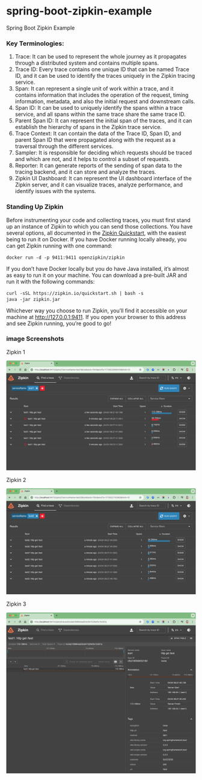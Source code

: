 # spring-boot-zipkin-example
Spring Boot Zipkin Example

### Key Terminologies:

1. Trace: It can be used to represent the whole journey as it propagates through a distributed system and contains
   multiple spans.
2. Trace ID: Every trace contains one unique ID that can be named Trace ID, and it can be used to identify the traces
   uniquely in the Zipkin tracing service.
3. Span: It can represent a single unit of work within a trace, and it contains information that includes the operation
   of the request, timing information, metadata, and also the initial request and downstream calls.
4. Span ID: It can be used to uniquely identify the spans within a trace service, and all spans within the same trace
   share the same trace ID.
5. Parent Span ID: It can represent the initial span of the traces, and it can establish the hierarchy of spans in the
   Zipkin trace service.
6. Trace Context: It can contain the data of the Trace ID, Span ID, and parent Span ID that were propagated along with
   the request as a traversal through the different services.
7. Sampler: It is responsible for deciding which requests should be traced and which are not, and it helps to control a
   subset of requests.
8. Reporter: It can generate reports of the sending of span data to the tracing backend, and it can store and analyze
   the traces.
9. Zipkin UI Dashboard: It can represent the UI dashboard interface of the Zipkin server, and it can visualize traces,
   analyze performance, and identify issues with the systems.

### Standing Up Zipkin

Before instrumenting your code and collecting traces, you must first stand up an instance of Zipkin to which you can
send those collections. You have several options, all documented in
the [Zipkin Quickstart](https://zipkin.io/pages/quickstart.html), with the easiest being to run it on Docker. If you
have Docker running locally already, you can get Zipkin running with one command:

```shell
docker run -d -p 9411:9411 openzipkin/zipkin
```

If you don’t have Docker locally but you do have Java installed, it’s almost as easy to run it on your machine. You can
download a pre-built JAR and run it with the following commands:

```shell
curl -sSL https://zipkin.io/quickstart.sh | bash -s
java -jar zipkin.jar
```

Whichever way you choose to run Zipkin, you’ll find it accessible on your machine at http://127.0.0.1:9411. If you open
your browser to this address and see Zipkin running, you’re good to go!

### image Screenshots

Zipkin 1

![Zipkin 1](img/zipkin1.png "Zipkin 1")

Zipkin 2

![Zipkin 2](img/zipkin2.png "Zipkin 2")

Zipkin 3

![Zipkin 3](img/zipkin3.png "Zipkin 3")

